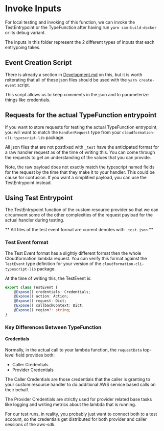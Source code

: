 # Invoke Inputs

For local testing and invoking of this function, we can invoke the TestEntrypoint or the TypeFunction
after having run `yarn sam-build-docker` or its debug variant.

The inputs in this folder represent the 2 different types of inputs that each entrypoing takes.

## Event Creation Script

There is already a section in [Development.md](../DEVELOPMENT.md) on this, but it is worth reiterating that all of these json files should be used with the `yarn create-event` script.

This script allows us to keep comments in the json and to parameterize things like credentials.

## Requests for the actual TypeFunction entrypoint

If you want to store requests for testing the actual TypeFunction entrypoint, you will want to match the `HandlerRequest`
type from your `cloudformation-cli-typescript-lib` package.

All json files that are not postfixed with `_test` have the anticipated format for a raw handler request as of the time
of writing this.  You can come through the requests to get an understanding of the values that you can provide.

Note, the raw payload does not exactly match the typescript named fields for the request by the time that they
make it to your handler.  This could be cause for confusion.  If you want a simplified payload, you can 
use the TestEntrypoint instead.

## Using Test Entrypoint

The TestEntrypoint function of the custom resource provider so that we can circumvent some of 
the other complexities of the request payload for the actual handler during testing.

** All files of the test event format are current denotes with `_test.json`.**

### Test Event format

The Test Event format has a slightly different format then the whole Cloudformation lambda request.
You can verify this format against the `TestEvent` type definition for your version of the 
`cloudformation-cli-typescript-lib` package.

At the time of writing this, the TestEvent is:

```typescript
export class TestEvent {
    @Expose() credentials: Credentials;
    @Expose() action: Action;
    @Expose() request: Dict;
    @Expose() callbackContext: Dict;
    @Expose() region?: string;
}
```

### Key Differences Between TypeFunction

#### Credentials

Normally, in the actual call to your lambda function, the `requestData` top-level field provides both:

* Caller Credentials
* Provider Credentials

The Caller Credentials are those credentials that the caller is granting to your custom resource handler
to do additional AWS service based calls on their behalf.

The Provider Credentials are strictly used for provider related base tasks like logging and writing metrics
about the lambda that is running.

For our test runs, in reality, you probably just want to connect both to a test account, so the credentials get
distributed for both provider and caller sessions of the aws-sdk.
